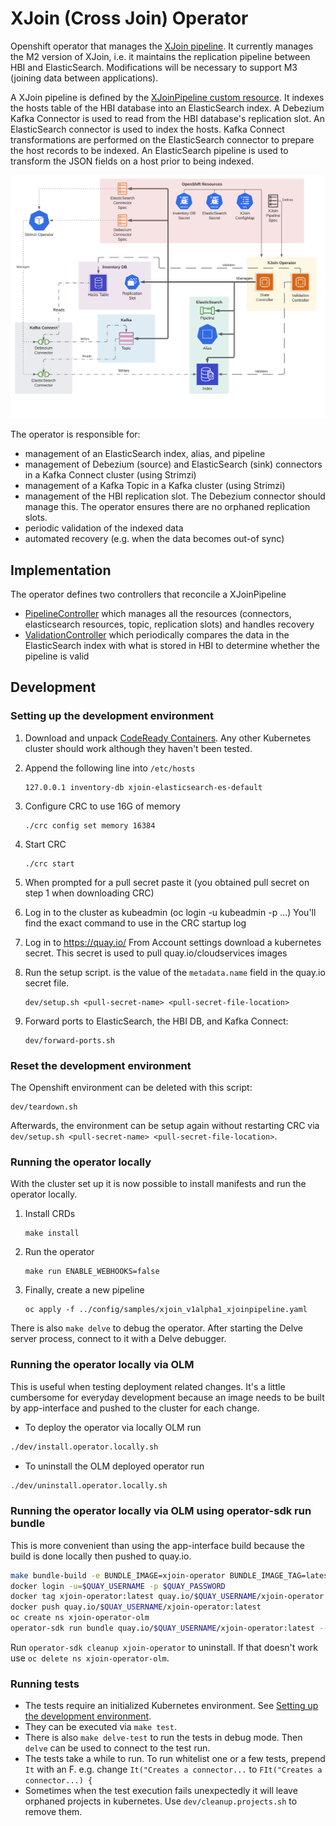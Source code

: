 XJoin (Cross Join) Operator
==============

Openshift operator that manages the [XJoin pipeline](https://platform-docs.cloud.paas.psi.redhat.com/backend/xjoin.html).
It currently manages the M2 version of XJoin,
i.e. it maintains the replication pipeline between HBI and ElasticSearch.
Modifications will be necessary to support M3 (joining data between applications).

A XJoin pipeline is defined by the
[XJoinPipeline custom resource](./config/crd/bases/xjoin.cloud.redhat.com_xjoinpipelines.yaml).
It indexes the hosts table of the HBI database into an ElasticSearch index.
A Debezium Kafka Connector is used to read from the HBI database's replication slot.
An ElasticSearch connector is used to index the hosts.
Kafka Connect transformations are performed on the ElasticSearch connector to prepare the host records to be indexed.
An ElasticSearch pipeline is used to transform the JSON fields on a host prior to being indexed.

![Architecture](./docs/architecture.png "XJoin Operator Architecture")

The operator is responsible for:

- management of an ElasticSearch index, alias, and pipeline
- management of Debezium (source) and ElasticSearch (sink) connectors in a Kafka Connect cluster (using Strimzi)
- management of a Kafka Topic in a Kafka cluster (using Strimzi)
- management of the HBI replication slot. The Debezium connector should manage this. The operator ensures there are no
  orphaned replication slots.
- periodic validation of the indexed data
- automated recovery (e.g. when the data becomes out-of sync)

## Implementation

The operator defines two controllers that reconcile a XJoinPipeline
* [PipelineController](./controllers/xjoinpipeline_controller.go) which manages all the resources
  (connectors, elasticsearch resources, topic, replication slots) and handles recovery
* [ValidationController](./controllers/validation_controller.go) which periodically compares the data in the
  ElasticSearch index with what is stored in HBI to determine whether the pipeline is valid

## Development
### Setting up the development environment

1. Download and unpack [CodeReady Containers](https://developers.redhat.com/products/codeready-containers/overview). Any other Kubernetes cluster should work although they haven't been tested.

1. Append the following line into `/etc/hosts`
    ```
    127.0.0.1 inventory-db xjoin-elasticsearch-es-default
    ```
   
1. Configure CRC to use 16G of memory
    ```
    ./crc config set memory 16384
    ```

1. Start CRC
    ```
    ./crc start
    ```

1. When prompted for a pull secret paste it (you obtained pull secret on step 1 when downloading CRC)

1. Log in to the cluster as kubeadmin (oc login -u kubeadmin -p ...)
   You'll find the exact command to use in the CRC startup log

1. Log in to https://quay.io/
   From Account settings download a kubernetes secret.
   This secret is used to pull quay.io/cloudservices images

1. Run the setup script. <pull-secret-name> is the value of the `metadata.name` field in the quay.io secret file.
    ```
    dev/setup.sh <pull-secret-name> <pull-secret-file-location>
    ```
   
1. Forward ports to ElasticSearch, the HBI DB, and Kafka Connect:
    ```
    dev/forward-ports.sh
    ```
   
### Reset the development environment
The Openshift environment can be deleted with this script:
```
dev/teardown.sh
```

Afterwards, the environment can be setup again without restarting CRC via `dev/setup.sh <pull-secret-name> <pull-secret-file-location>`.
   
### Running the operator locally

With the cluster set up it is now possible to install manifests and run the operator locally.

1. Install CRDs
    ```
    make install
    ```

1. Run the operator
    ```
    make run ENABLE_WEBHOOKS=false
    ```

1. Finally, create a new pipeline
    ```
    oc apply -f ../config/samples/xjoin_v1alpha1_xjoinpipeline.yaml
    ```

There is also `make delve` to debug the operator. After starting the Delve server process, connect to it with a Delve debugger.

### Running the operator locally via OLM

This is useful when testing deployment related changes. It's a little cumbersome for everyday development because an 
image needs to be built by app-interface and pushed to the cluster for each change.

- To deploy the operator via locally OLM run
```bash
./dev/install.operator.locally.sh
```

- To uninstall the OLM deployed operator run
```bash
./dev/uninstall.operator.locally.sh
```

### Running the operator locally via OLM using operator-sdk run bundle

This is more convenient than using the app-interface build because the build is done locally then pushed to quay.io.

```bash
make bundle-build -e BUNDLE_IMAGE=xjoin-operator BUNDLE_IMAGE_TAG=latest
docker login -u=$QUAY_USERNAME -p $QUAY_PASSWORD
docker tag xjoin-operator:latest quay.io/$QUAY_USERNAME/xjoin-operator:latest
docker push quay.io/$QUAY_USERNAME/xjoin-operator:latest
oc create ns xjoin-operator-olm
operator-sdk run bundle quay.io/$QUAY_USERNAME/xjoin-operator:latest --namespace xjoin-operator-olm --install-mode AllNamespaces --verbose
```

Run `operator-sdk cleanup xjoin-operator` to uninstall. If that doesn't work use `oc delete ns xjoin-operator-olm`.

### Running tests

- The tests require an initialized Kubernetes environment. See [Setting up the development environment](#development).
- They can be executed via `make test`.
- There is also `make delve-test` to run the tests in debug mode. Then `delve` can be used to connect to the test run.
- The tests take a while to run. To run whitelist one or a few tests, prepend `It` with an F. e.g. change `It("Creates a connector...` to `FIt("Creates a connector...) {`
- Sometimes when the test execution fails unexpectedly it will leave orphaned projects in kubernetes. Use `dev/cleanup.projects.sh` to remove them.